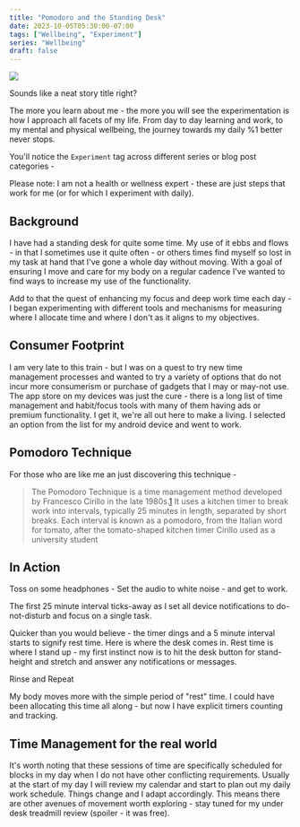 ```yaml
---
title: "Pomodoro and the Standing Desk"
date: 2023-10-05T05:30:00-07:00
tags: ["Wellbeing", "Experiment"]
series: "Wellbeing"
draft: false
---
```


![](/images/Pomodoro.jpeg)

Sounds like a neat story title right?

The more you learn about me - the more you will see the experimentation is how I approach all facets of my life. From day to day learning and work, to my mental and physical wellbeing, the journey towards my daily %1 better never stops. 

You'll notice the `Experiment` tag across different series or blog post categories - 

Please note: I am not a health or wellness expert - these are just steps that work for me (or for which I experiment with daily).

## Background

I have had a standing desk for quite some time. My use of it ebbs and flows - in that I sometimes use it quite often - or others times find myself so lost in my task at hand that I've gone a whole day without moving. With a goal of ensuring I move and care for my body on a regular cadence I've wanted to find ways to increase my use of the functionality.

Add to that the quest of enhancing my focus and deep work time each day - I began experimenting with different tools and mechanisms for measuring where I allocate time and where I don't as it aligns to my objectives.

## Consumer Footprint

I am very late to this train - but I was on a quest to try new time management processes and wanted to try a variety of options that do not incur more consumerism or purchase of gadgets that I may or may-not use. The app store on my devices was just the cure - there is a long list of time management and habit/focus tools with many of them having ads or premium functionality. I get it, we're all out here to make a living. I selected an option from the list for my android device []() and went to work.

## Pomodoro Technique

For those who are like me an just discovering this technique -

> The Pomodoro Technique is a time management method developed by Francesco Cirillo in the late 1980s.[1](https://en.wikipedia.org/wiki/Pomodoro_Technique#cite_note-Cirillo-1) It uses a kitchen timer to break work into intervals, typically 25 minutes in length, separated by short breaks. Each interval is known as a pomodoro, from the Italian word for tomato, after the tomato-shaped kitchen timer Cirillo used as a university student

## In Action

Toss on some headphones - Set the audio to white noise - and get to work.

The first 25 minute interval ticks-away as I set all device notifications to do-not-disturb and focus on a single task. 

Quicker than you would believe - the timer dings and a 5 minute interval starts to signify rest time. Here is where the desk comes in. Rest time is where I stand up - my first instinct now is to hit the desk button for stand-height and stretch and answer any notifications or messages. 

Rinse and Repeat

My body moves more with the simple period of "rest" time. I could have been allocating this time all along - but now I have explicit timers counting and tracking.

## Time Management for the real world

It's worth noting that these sessions of time are specifically scheduled for blocks in my day when I do not have other conflicting requirements. Usually at the start of my day I will review my calendar and start to plan out my daily work schedule. Things change and I adapt accordingly. This means there are other avenues of movement worth exploring - stay tuned for my under desk treadmill review (spoiler - it was free).